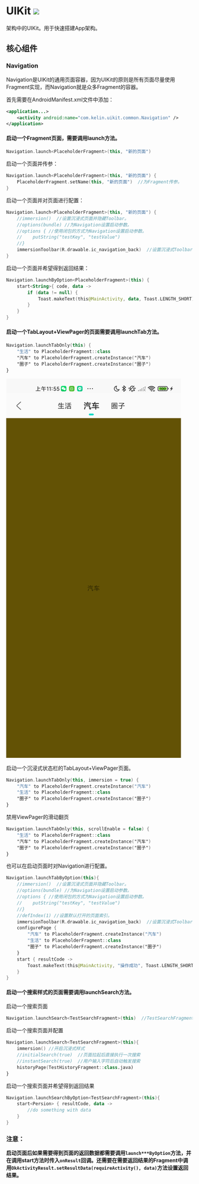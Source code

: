 # UIKit [![](https://jitpack.io/v/kelinZhou/UIKit.svg)](https://jitpack.io/#kelinZhou/UIKit)

架构中的UIKit。用于快速搭建App架构。

## 核心组件
### Navigation
Navigation是UIKit的通用页面容器，因为UIKit的原则是所有页面尽量使用Fragment实现，而Navigation就是众多Fragment的容器。

首先需要在AndroidManifest.xml文件中添加：
```xml
<application...>
    <activity android:name="com.kelin.uikit.common.Navigation" />
</application>
```
#### 启动一个Fragment页面，需要调用launch方法。
```kotlin
Navigation.launch<PlaceholderFragment>(this, "新的页面")
```
启动一个页面并传参：
```kotlin
Navigation.launch<PlaceholderFragment>(this, "新的页面") {
    PlaceholderFragment.setName(this, "新的页面")  //为Fragment传参。
}
```
启动一个页面并对页面进行配置：
```kotlin
Navigation.launch<PlaceholderFragment>(this, "新的页面") {
    //immersion()  //设置沉浸式页面并隐藏Toolbar。
    //options(bundle) //为Navigation设置启动参数。
    //options { //使用闭包的方式为Navigation设置启动参数。
    //    putString("testKey", "testValue")
    //}
    immersionToolbar(R.drawable.ic_navigation_back)  //设置沉浸式Toolbar并未Toolbar设置navigationIcon。
}
```
启动一个页面并希望得到返回结果：
```kotlin
Navigation.launchByOption<PlaceholderFragment>(this) {
    start<String>{ code, data ->
        if (data != null) {
            Toast.makeText(this@MainActivity, data, Toast.LENGTH_SHORT).show()
        }
    }
}
```
#### 启动一个TabLayout+ViewPager的页面需要调用launchTab方法。
```kotlin
Navigation.launchTabOnly(this) {
    "生活" to PlaceholderFragment::class
    "汽车" to PlaceholderFragment.createInstance("汽车")
    "圈子" to PlaceholderFragment.createInstance("圈子")
}
```
![TabLayout+ViewPager](ReadmeRes/Tab_ViewPager1.png)

启动一个沉浸式状态栏的TabLayout+ViewPager页面。
```kotlin
Navigation.launchTabOnly(this, immersion = true) {
    "汽车" to PlaceholderFragment.createInstance("汽车")
    "生活" to PlaceholderFragment::class
    "圈子" to PlaceholderFragment.createInstance("圈子")
}
```
禁用ViewPager的滑动翻页
```kotlin
Navigation.launchTabOnly(this, scrollEnable = false) {
    "生活" to PlaceholderFragment::class
    "汽车" to PlaceholderFragment.createInstance("汽车")
    "圈子" to PlaceholderFragment.createInstance("圈子")
}
```
也可以在启动页面时对Navigation进行配置。
```kotlin
Navigation.launchTabByOption(this){
    //immersion()  //设置沉浸式页面并隐藏Toolbar。
    //options(bundle) //为Navigation设置启动参数。
    //options { //使用闭包的方式为Navigation设置启动参数。
    //    putString("testKey", "testValue")
    //}
    //defIndex(1) //设置默认打开的页面索引。
    immersionToolbar(R.drawable.ic_navigation_back)  //设置沉浸式Toolbar并未Toolbar设置navigationIcon。
    configurePage {
        "汽车" to PlaceholderFragment.createInstance("汽车")
        "生活" to PlaceholderFragment::class
        "圈子" to PlaceholderFragment.createInstance("圈子")
    }
    start { resultCode ->
        Toast.makeText(this@MainActivity, "操作成功", Toast.LENGTH_SHORT).show()
    }
}
```
#### 启动一个搜索样式的页面需要调用launchSearch方法。
启动一个搜索页面
```kotlin
Navigation.launchSearch<TestSearchFragment>(this)  //TestSearchFragment为搜索结果显示页面。
```
启动一个搜索页面并配置
```kotlin
Navigation.launchSearch<TestSearchFragment>(this){
    immersion() //开启沉浸式样式
    //initialSearch(true)  //页面拉起后直接执行一次搜索
    //instantSearch(true)  //用户输入字符后自动触发搜索
    historyPage(TestHistoryFragment::class.java)
}
```
启动一个搜索页面并希望得到返回结果
````kotlin
Navigation.launchSearchByOption<TestSearchFragment>(this){
    start<Persion> { resultCode, data -> 
        //do something with data
    }
}
````
### 注意：
**启动页面后如果需要得到页面的返回数据都需要调用`launch***ByOption`方法，并在调用start方法时传入`onResult`回调。还需要在需要返回结果的Fragment中调用`OkActivityResult.setResultData(requireActivity(), data)`方法设置返回结果。**